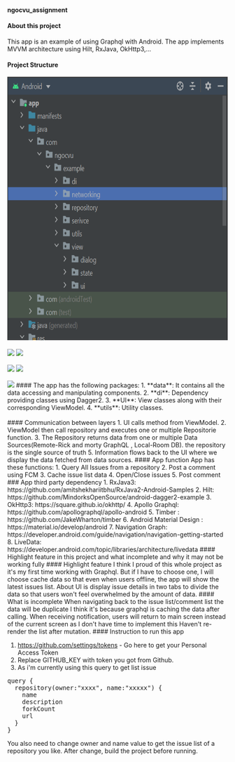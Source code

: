 #### ngocvu_assignment

#### About this project
This app is an example of using Graphql with Android. The app implements MVVM architecture using Hilt, RxJava, OkHttp3,...
#### Project Structure
<img src="project-picture/android-project-structure.png" height="600px"/>
<br><br>
<img src="project-picture/screen-1.png" height="300px"/>
<img src="project-picture/screen-2.png" height="300px"/>
<br><br>
<img src="project-picture/screen-3.png" height="300px"/>
<img src="project-picture/screen-4.png" height="300px"/>
<br><br>
<img src="project-picture/screen-5.png" height="300px"/>
#### The app has the following packages:
1. **data**: It contains all the data accessing and manipulating components.
2. **di**: Dependency providing classes using Dagger2.
3. **UI**: View classes along with their corresponding ViewModel.
4. **utils**: Utility classes.
<br><br>
#### Communication between layers
1. UI calls method from ViewModel.
2. ViewModel then call repository and executes one or multiple Repositorie function.
3. The Repository returns data from one or multiple Data Sources(Remote-Rick and morty GraphQL , Local-Room DB). the repository is the single source of truth
5. Information flows back to the UI where we display the data fetched from data sources.
#### App function
App has these functions:
1. Query All Issues from a repository
2. Post a comment using FCM
3. Cache issue list data
4. Open/Close issues
5. Post comment
### App third party dependency
1. RxJava3: https://github.com/amitshekhariitbhu/RxJava2-Android-Samples
2. Hilt: https://github.com/MindorksOpenSource/android-dagger2-example
3. OkHttp3: https://square.github.io/okhttp/
4. Apollo Graphql: https://github.com/apollographql/apollo-android
5. Timber : https://github.com/JakeWharton/timber
6. Android Material Design : https://material.io/develop/android
7. Navigation Graph: https://developer.android.com/guide/navigation/navigation-getting-started
8. LiveData: https://developer.android.com/topic/libraries/architecture/livedata
#### Highlight feature in this project and what incomplete and why it may not be working fully 
#### Highlight feature
I think I proud of this whole project as it's my first time working with Graphql. But if I have to 
choose one, I will choose cache data so that even when users offline, the app will show the latest
issues list. 
About UI is display issue details in two tabs to divide the data so that users won't feel overwhelmed by the amount of data. 
#### What is incomplete
When navigating back to the issue list/comment list the data will be duplicate I think it's because 
graphql is caching the data after calling.
When receiving notification, users will return to main screen instead of the current screen as I don't have time to implement this
Haven't re-render the list after mutation. 
#### Instruction to run this app 

1. https://github.com/settings/tokens - Go here to get your Personal Access Token 
2. Replace GITHUB_KEY with token you got from Github. 
3. As i'm currently using this query to get list issue
<pre>
query {
  repository(owner:"xxxx", name:"xxxxx") {
    name
    description
    forkCount
    url
  }
}
</pre>
You also need to change owner and name value to get the issue list of a repository you like. After
change, build the project before running. 




